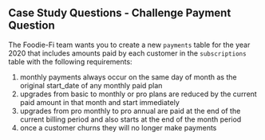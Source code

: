 ## Case Study Questions - Challenge Payment Question
The Foodie-Fi team wants you to create a new `payments` table for the year 2020 that includes amounts paid by each customer in the `subscriptions` table with the following requirements:
1. monthly payments always occur on the same day of month as the original start_date of any monthly paid plan
2. upgrades from basic to monthly or pro plans are reduced by the current paid amount in that month and start immediately
3. upgrades from pro monthly to pro annual are paid at the end of the current billing period and also starts at the end of the month period
4. once a customer churns they will no longer make payments
